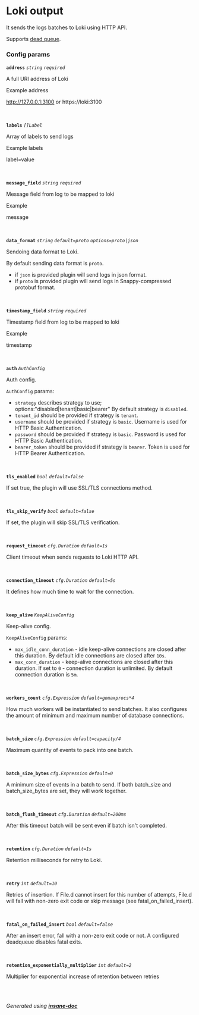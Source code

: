 # Loki output
It sends the logs batches to Loki using HTTP API.

Supports [dead queue](/plugin/output/README.md#dead-queue).

### Config params
**`address`** *`string`* *`required`* 

A full URI address of Loki

Example address

http://127.0.0.1:3100 or https://loki:3100

<br>

**`labels`** *`[]Label`* 

Array of labels to send logs

Example labels

label=value

<br>

**`message_field`** *`string`* *`required`* 

Message field from log to be mapped to loki

Example

message

<br>

**`data_format`** *`string`* *`default=proto`* *`options=proto|json`* 

Sendoing data format to Loki.

By default sending data format is `proto`.
* if `json` is provided plugin will send logs in json format.
* if `proto` is provided plugin will send logs in Snappy-compressed protobuf format.

<br>

**`timestamp_field`** *`string`* *`required`* 

Timestamp field from log to be mapped to loki

Example

timestamp

<br>

**`auth`** *`AuthConfig`* 

Auth config.

`AuthConfig` params:
* `strategy` describes strategy to use; options:"disabled|tenant|basic|bearer"
By default strategy is `disabled`.
* `tenant_id` should be provided if strategy is `tenant`.
* `username` should be provided if strategy is `basic`.
Username is used for HTTP Basic Authentication.
* `password` should be provided if strategy is `basic`.
Password is used for HTTP Basic Authentication.
* `bearer_token` should be provided if strategy is `bearer`.
Token is used for HTTP Bearer Authentication.

<br>

**`tls_enabled`** *`bool`* *`default=false`* 

If set true, the plugin will use SSL/TLS connections method.

<br>

**`tls_skip_verify`** *`bool`* *`default=false`* 

If set, the plugin will skip SSL/TLS verification.

<br>

**`request_timeout`** *`cfg.Duration`* *`default=1s`* 

Client timeout when sends requests to Loki HTTP API.

<br>

**`connection_timeout`** *`cfg.Duration`* *`default=5s`* 

It defines how much time to wait for the connection.

<br>

**`keep_alive`** *`KeepAliveConfig`* 

Keep-alive config.

`KeepAliveConfig` params:
* `max_idle_conn_duration` - idle keep-alive connections are closed after this duration.
By default idle connections are closed after `10s`.
* `max_conn_duration` - keep-alive connections are closed after this duration.
If set to `0` - connection duration is unlimited.
By default connection duration is `5m`.

<br>

**`workers_count`** *`cfg.Expression`* *`default=gomaxprocs*4`* 

How much workers will be instantiated to send batches.
It also configures the amount of minimum and maximum number of database connections.

<br>

**`batch_size`** *`cfg.Expression`* *`default=capacity/4`* 

Maximum quantity of events to pack into one batch.

<br>

**`batch_size_bytes`** *`cfg.Expression`* *`default=0`* 

A minimum size of events in a batch to send.
If both batch_size and batch_size_bytes are set, they will work together.

<br>

**`batch_flush_timeout`** *`cfg.Duration`* *`default=200ms`* 

After this timeout batch will be sent even if batch isn't completed.

<br>

**`retention`** *`cfg.Duration`* *`default=1s`* 

Retention milliseconds for retry to Loki.

<br>

**`retry`** *`int`* *`default=10`* 

Retries of insertion. If File.d cannot insert for this number of attempts,
File.d will fall with non-zero exit code or skip message (see fatal_on_failed_insert).

<br>

**`fatal_on_failed_insert`** *`bool`* *`default=false`* 

After an insert error, fall with a non-zero exit code or not. A configured deadqueue disables fatal exits.

<br>

**`retention_exponentially_multiplier`** *`int`* *`default=2`* 

Multiplier for exponential increase of retention between retries

<br>


<br>*Generated using [__insane-doc__](https://github.com/vitkovskii/insane-doc)*